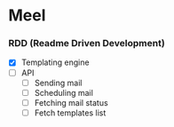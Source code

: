 # Meel

### RDD (Readme Driven Development)

- [x] Templating engine
- [ ] API
    - [ ] Sending mail
    - [ ] Scheduling mail
    - [ ] Fetching mail status
    - [ ] Fetch templates list
